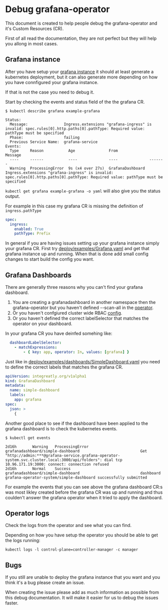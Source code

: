 # Debug grafana-operator

This document is created to help people debug the grafana-operator and it's Custom Resources (CR).

First of all read the documentation, they are not perfect but they will help you allong in most cases.

## Grafana instance

After you have setup your [grafana instance](deploy_grafana.md) it should at least generate a kubernetes deployment, but it can also generate more depending on how you have connfigured your grafana instance.

If that is not the case you need to debug it.

Start by checking the events and status field of the the grafana CR.

```shell
$ kubectl describe grafana example-grafana

Status:
  Message:                Ingress.extensions "grafana-ingress" is invalid: spec.rules[0].http.paths[0].pathType: Required value: pathType must be specified
  Phase:                  failing
  Previous Service Name:  grafana-service
Events:
  Type     Reason           Age               From              Message
  ----     ------           ----              ----              -------
  Warning  ProcessingError  9s (x4 over 27s)  GrafanaDashboard  Ingress.extensions "grafana-ingress" is invalid: spec.rules[0].http.paths[0].pathType: Required value: pathType must be specified
```

`kubectl get grafana example-grafana -o yaml` will also give you the status output.

For example in this case my grafana CR is missing the definition of `ingress.pathType`

```.yaml
spec:
  ingress:
    enabled: True
    pathType: Prefix
```

In general if you are having issues setting up your grafana instance simply your grafana CR.
First try [deploy/examples/Grafana.yaml](deploy/examples/Grafana.yaml) and get that
grafana instance up and running.
When that is done add small config changes to start build the config you want.

## Grafana Dashboards

There are generally three reasons why you can't find your grafana dashboard.

1. You are creating a grafanadashboard in another namespace then the grafana-operator
  but you haven't defined --scan-all in the [operator](deploy_grafana.md).
2. Or you haven't confgiured cluster wide RBAC [config](deploy/cluster_roles/README.md).
3. Or you haven't defined the correct labelSelector that matches the operator on your dashboard.

In your grafana CR you have deinfed somehing like:

```.yaml
  dashboardLabelSelector:
    - matchExpressions:
        - { key: app, operator: In, values: [grafana] }
```

Just like in [deploy/examples/dashboards/SimpleDashboard.yaml](deploy/examples/dashboards/SimpleDashboard.yaml)
you need to define the correct labels that matches the grafana CR.

```.yaml
apiVersion: integreatly.org/v1alpha1
kind: GrafanaDashboard
metadata:
  name: simple-dashboard
  labels:
    app: grafana
spec:
  json: >
    {
```

Another good place to see if the dashboard have been applied to the grafana dashboard
is to check the kubernetes events.

``` shell
$ kubectl get events

2d16h       Warning   ProcessingError                grafanadashboard/simple-dashboard                           Get "http://admin:***@grafana-service.grafana-operator-system.svc.cluster.local:3000/api/folders": dial tcp 10.96.171.19:3000: connect: connection refused
2d16h       Normal    Success                        grafanadashboard/simple-dashboard                           dashboard grafana-operator-system/simple-dashboard successfully submitted
```

For example the events that you can see above the grafana dashboard CR:s was most likley created before
the grafana CR was up and running and thus coulden't answer the grafana operator when it tried
to apply the dashboard.

## Operator logs

Check the logs from the operator and see what you can find.

Depending on how you have setup the operator you should be able to get the logs running:

```shell
kubectl logs -l control-plane=controller-manager -c manager
```

## Bugs

If you still are unable to deploy the grafana instance that you want and you think it's a bug please create an issue.

When creating the issue please add as much information as possible from this debug documentation.
It will make it easier for us to debug the issues faster.
